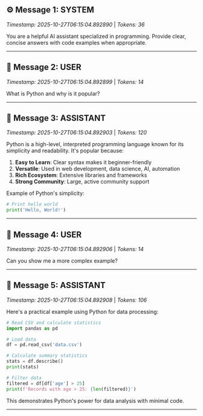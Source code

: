## ⚙️ Message 1: SYSTEM

*Timestamp: 2025-10-27T06:15:04.892890* | *Tokens: 36*

You are a helpful AI assistant specialized in programming. Provide clear, concise answers with code examples when appropriate.

---

## 👤 Message 2: USER

*Timestamp: 2025-10-27T06:15:04.892899* | *Tokens: 14*

What is Python and why is it popular?

---

## 🤖 Message 3: ASSISTANT

*Timestamp: 2025-10-27T06:15:04.892903* | *Tokens: 120*

Python is a high-level, interpreted programming language known for its simplicity and readability. It's popular because:

1. **Easy to Learn**: Clear syntax makes it beginner-friendly
2. **Versatile**: Used in web development, data science, AI, automation
3. **Rich Ecosystem**: Extensive libraries and frameworks
4. **Strong Community**: Large, active community support

Example of Python's simplicity:
```python
# Print hello world
print('Hello, World!')
```

---

## 👤 Message 4: USER

*Timestamp: 2025-10-27T06:15:04.892906* | *Tokens: 14*

Can you show me a more complex example?

---

## 🤖 Message 5: ASSISTANT

*Timestamp: 2025-10-27T06:15:04.892908* | *Tokens: 106*

Here's a practical example using Python for data processing:

```python
# Read CSV and calculate statistics
import pandas as pd

# Load data
df = pd.read_csv('data.csv')

# Calculate summary statistics
stats = df.describe()
print(stats)

# Filter data
filtered = df[df['age'] > 25]
print(f'Records with age > 25: {len(filtered)}')
```

This demonstrates Python's power for data analysis with minimal code.

---
